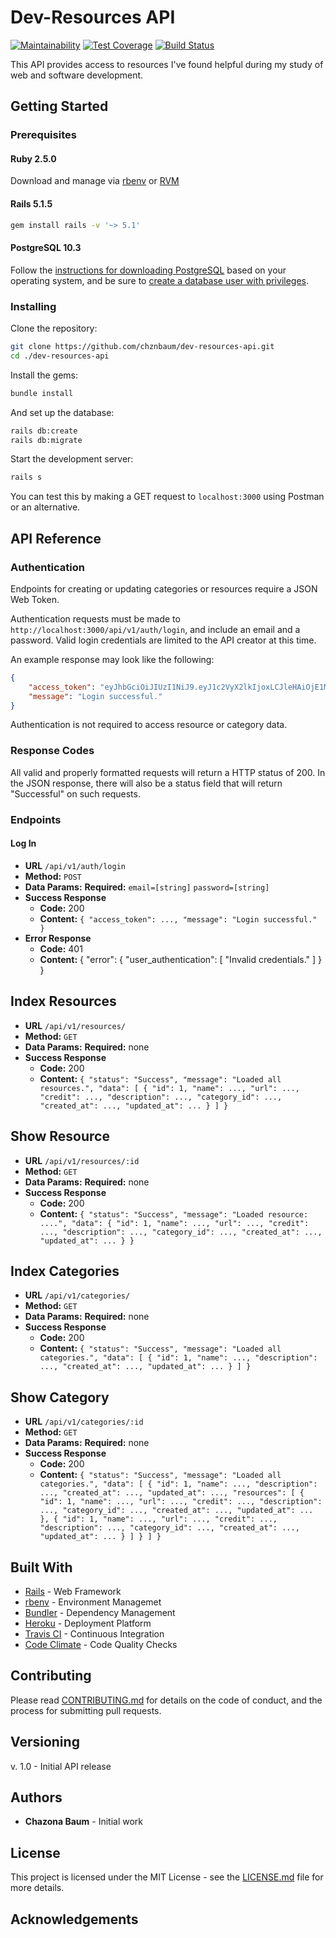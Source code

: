 # Dev-Resources API

[![Maintainability](https://api.codeclimate.com/v1/badges/7160d925c70594b0c2da/maintainability)](https://codeclimate.com/github/chznbaum/dev-resources-api/maintainability) [![Test Coverage](https://api.codeclimate.com/v1/badges/7160d925c70594b0c2da/test_coverage)](https://codeclimate.com/github/chznbaum/dev-resources-api/test_coverage) [![Build Status](https://travis-ci.org/chznbaum/dev-resources-api.svg?branch=master)](https://travis-ci.org/chznbaum/dev-resources-api)

This API provides access to resources I've found helpful during my study of web and software development.

## Getting Started

### Prerequisites

#### Ruby 2.5.0

Download and manage via [rbenv](https://github.com/rbenv/rbenv) or [RVM](https://rvm.io/)

#### Rails 5.1.5

```bash
gem install rails -v '~> 5.1'
```

#### PostgreSQL 10.3

Follow the [instructions for downloading PostgreSQL](https://www.postgresql.org/download/) based on your operating system, and be sure to [create a database user with privileges](https://wiki.postgresql.org/wiki/First_steps).

### Installing

Clone the repository:

```bash
git clone https://github.com/chznbaum/dev-resources-api.git
cd ./dev-resources-api
```

Install the gems:

```bash
bundle install
```

And set up the database:

```bash
rails db:create
rails db:migrate
```

Start the development server:

```bash
rails s
```

You can test this by making a GET request to `localhost:3000` using Postman or an alternative.

## API Reference

### Authentication

Endpoints for creating or updating categories or resources require a JSON Web Token.

Authentication requests must be made to `http://localhost:3000/api/v1/auth/login`, and include an email and a password. Valid login credentials are limited to the API creator at this time.

An example response may look like the following:

```json
{
    "access_token": "eyJhbGciOiJIUzI1NiJ9.eyJ1c2VyX2lkIjoxLCJleHAiOjE1MjA4MjEwNTV9.OwcvXUtkeyK-vyoAUQbSB16AqHRw9rmMfJUeCSXHEJs",
    "message": "Login successful."
}
```

Authentication is not required to access resource or category data.

### Response Codes

All valid and properly formatted requests will return a HTTP status of 200. In the JSON response, there will also be a status field that will return "Successful" on such requests.

### Endpoints

#### Log In

* **URL**
    `/api/v1/auth/login`
* **Method:**
    `POST`
* **Data Params:**
    **Required:**
    `email=[string]`
    `password=[string]`
* **Success Response**
  * **Code:** 200
  * **Content:** `{ "access_token": ..., "message": "Login successful." }`
* **Error Response**
  * **Code:** 401
  * **Content:** { "error": { "user_authentication": [ "Invalid credentials." ] } }

## Index Resources

* **URL**
    `/api/v1/resources/`
* **Method:**
    `GET`
* **Data Params:**
    **Required:** none
* **Success Response**
  * **Code:** 200
  * **Content:** `{ "status": "Success", "message": "Loaded all resources.", "data": [ { "id": 1, "name": ..., "url": ..., "credit": ..., "description": ..., "category_id": ..., "created_at": ..., "updated_at": ... } ] }`

## Show Resource

* **URL**
    `/api/v1/resources/:id`
* **Method:**
    `GET`
* **Data Params:**
    **Required:** none
* **Success Response**
  * **Code:** 200
  * **Content:** `{ "status": "Success", "message": "Loaded resource: ....", "data": { "id": 1, "name": ..., "url": ..., "credit": ..., "description": ..., "category_id": ..., "created_at": ..., "updated_at": ... } }`

## Index Categories

* **URL**
    `/api/v1/categories/`
* **Method:**
    `GET`
* **Data Params:**
    **Required:** none
* **Success Response**
  * **Code:** 200
  * **Content:** `{ "status": "Success", "message": "Loaded all categories.", "data": [ { "id": 1, "name": ..., "description": ..., "created_at": ..., "updated_at": ... } ] }`

## Show Category

* **URL**
    `/api/v1/categories/:id`
* **Method:**
    `GET`
* **Data Params:**
    **Required:** none
* **Success Response**
  * **Code:** 200
  * **Content:** `{ "status": "Success", "message": "Loaded all categories.", "data": [ { "id": 1, "name": ..., "description": ..., "created_at": ..., "updated_at": ..., "resources": [ { "id": 1, "name": ..., "url": ..., "credit": ..., "description": ..., "category_id": ..., "created_at": ..., "updated_at": ... }, { "id": 1, "name": ..., "url": ..., "credit": ..., "description": ..., "category_id": ..., "created_at": ..., "updated_at": ... } ] } ] }`

## Built With

* [Rails](http://rubyonrails.org/) - Web Framework
* [rbenv](https://github.com/rbenv/rbenv) - Environment Managemet
* [Bundler](http://bundler.io/) - Dependency Management
* [Heroku](https://www.heroku.com/) - Deployment Platform
* [Travis CI](https://travis-ci.org/) - Continuous Integration
* [Code Climate](https://codeclimate.com) - Code Quality Checks

## Contributing

Please read [CONTRIBUTING.md](CONTRIBUTING.md) for details on the code of conduct, and the process for submitting pull requests.

## Versioning

v. 1.0 - Initial API release

## Authors

* **Chazona Baum** - Initial work

## License

This project is licensed under the MIT License - see the [LICENSE.md](LICENSE.md) file for more details.

## Acknowledgements

